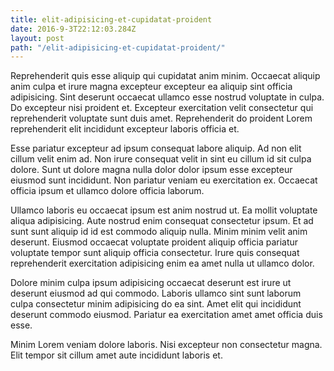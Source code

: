 ```yaml
---
title: elit-adipisicing-et-cupidatat-proident
date: 2016-9-3T22:12:03.284Z
layout: post
path: "/elit-adipisicing-et-cupidatat-proident/"
---
```


Reprehenderit quis esse aliquip qui cupidatat anim minim. Occaecat aliquip anim culpa et irure magna excepteur excepteur ea aliquip sint officia adipisicing. Sint deserunt occaecat ullamco esse nostrud voluptate in culpa. Do excepteur nisi proident et. Excepteur exercitation velit consectetur qui reprehenderit voluptate sunt duis amet. Reprehenderit do proident Lorem reprehenderit elit incididunt excepteur laboris officia et.

Esse pariatur excepteur ad ipsum consequat labore aliquip. Ad non elit cillum velit enim ad. Non irure consequat velit in sint eu cillum id sit culpa dolore. Sunt ut dolore magna nulla dolor dolor ipsum esse excepteur eiusmod sunt incididunt. Non pariatur veniam eu exercitation ex. Occaecat officia ipsum et ullamco dolore officia laborum.

Ullamco laboris eu occaecat ipsum est anim nostrud ut. Ea mollit voluptate aliqua adipisicing. Aute nostrud enim consequat consectetur ipsum. Et ad sunt sunt aliquip id id est commodo aliquip nulla. Minim minim velit anim deserunt. Eiusmod occaecat voluptate proident aliquip officia pariatur voluptate tempor sunt aliquip officia consectetur. Irure quis consequat reprehenderit exercitation adipisicing enim ea amet nulla ut ullamco dolor.

Dolore minim culpa ipsum adipisicing occaecat deserunt est irure ut deserunt eiusmod ad qui commodo. Laboris ullamco sint sunt laborum culpa consectetur minim adipisicing do ea sint. Amet elit qui incididunt deserunt commodo eiusmod. Pariatur ea exercitation amet amet officia duis esse.

Minim Lorem veniam dolore laboris. Nisi excepteur non consectetur magna. Elit tempor sit cillum amet aute incididunt laboris et.